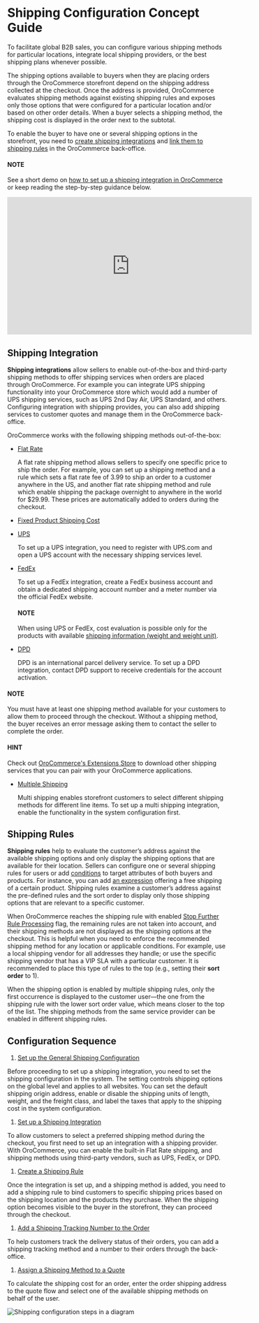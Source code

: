 <a id="admin-guide-shipping"></a>

<a id="user-guide-shipping"></a>

# Shipping Configuration Concept Guide

To facilitate global B2B sales, you can configure various shipping methods for particular locations, integrate local shipping providers, or the best shipping plans whenever possible.

The shipping options available to buyers when they are placing orders through the OroCommerce storefront depend on the shipping address collected at the checkout. Once the address is provided, OroCommerce evaluates shipping methods against existing shipping rules and exposes only those options that were configured for a particular location and/or based on other order details. When a buyer selects a shipping method, the shipping cost is displayed in the order next to the subtotal.

To enable the buyer to have one or several shipping options in the storefront, you need to [create shipping integrations](../../../back-office/system/integrations/shipping-integration/index.md#user-guide-shipping-configuration-common-details) and [link them to shipping rules](../../../back-office/system/shipping-rules/index.md#doc-shipping-rules-shipping-methods-detailed) in the OroCommerce back-office.

#### NOTE
See a short demo on <a href="https://academy.oroinc.com/media-library/create-shipping-integrations" target="_blank">how to set up a shipping integration in OroCommerce</a> or keep reading the step-by-step guidance below.

<iframe width="560" height="315" src="https://www.youtube.com/embed/ileKXVTG6B8" frameborder="0" allowfullscreen></iframe>

## Shipping Integration

**Shipping integrations** allow sellers to enable out-of-the-box and third-party shipping methods to offer shipping services when orders are placed through OroCommerce. For example you can integrate  UPS shipping functionality into your OroCommerce store which would add a number of UPS shipping services, such as UPS 2nd Day Air, UPS Standard, and others. Configuring integration with shipping provides, you can also add shipping services to customer quotes and manage them in the OroCommerce back-office.

OroCommerce works with the following shipping methods out-of-the-box:

* [Flat Rate](../../../back-office/system/integrations/shipping-integration/flat-rate.md#doc-integrations-flat-rate)

  A flat rate shipping method allows sellers to specify one specific price to ship the order. For example, you can set up a shipping method and a rule which sets a flat rate fee of 3.99 to ship an order to a customer anywhere in the US, and another flat rate shipping method and rule which enable shipping the package overnight to anywhere in the world for $29.99. These prices are automatically added to orders during the checkout.
* [Fixed Product Shipping Cost](../../../back-office/system/integrations/shipping-integration/fixed-shipping.md#doc-integration-fixed-shipping-cost)
* [UPS](../../../back-office/system/integrations/shipping-integration/ups.md#doc-integrations-ups)

  To set up a UPS integration, you need to register with UPS.com and open a UPS account with the necessary shipping services level.
* [FedEx](../../../back-office/system/integrations/shipping-integration/fedex.md#doc-integrations-fedex)

  To set up a FedEx integration, create a FedEx business account and obtain a dedicated shipping account number and a meter number via the official FedEx website.

  #### NOTE
  When using UPS or FedEx, cost evaluation is possible only for the products with available [shipping information (weight and weight unit)](../../../back-office/system/configuration/commerce/shipping/shipping-options.md#user-guide-shipping-product-shipping-info).
* [DPD](../../../back-office/system/integrations/shipping-integration/dpd.md#doc-integrations-dpd)

  DPD is an international parcel delivery service. To set up a DPD integration, contact DPD support to receive credentials for the account activation.

#### NOTE
You must have at least one shipping method available for your customers to allow them to proceed through the checkout. Without a shipping method, the buyer receives an error message asking them to contact the seller to complete the order.

#### HINT
Check out <a href="https://extensions.oroinc.com/orocommerce/" target="_blank">OroCommerce's Extensions Store</a> to download other shipping services that you can pair with your OroCommerce applications.

* [Multiple Shipping](../../../back-office/system/configuration/commerce/sales/global-multi-shipping.md#user-guide-system-configuration-commerce-sales-multi-shipping)

  Multi shipping enables storefront customers to select different shipping methods for different line items. To set up a multi shipping integration, enable the functionality in the system configuration first.

## Shipping Rules

**Shipping rules** help to evaluate the customer’s address against the available shipping options and only display the shipping options that are available for their location. Sellers can configure one or several shipping rules for users or add [conditions](../../../back-office/system/shipping-rules/index.md#doc-shipping-rules-actions-create) to target attributes of both buyers and products. For instance, you can add [an expression](../../../back-office/system/shipping-rules/expression-lang.md#payment-shipping-expression-lang) offering a free shipping of a certain product. Shipping rules examine a customer’s address against the pre-defined rules and the sort order to display only those shipping options that are relevant to a specific customer.

When OroCommerce reaches the shipping rule with enabled [Stop Further Rule Processing](../../../back-office/system/shipping-rules/index.md#doc-shipping-rules-overview-stop-further-processing) flag, the remaining rules are not taken into account, and their shipping methods are not displayed as the shipping options at the checkout. This is helpful when you need to enforce the recommended shipping method for any location or applicable conditions. For example, use a local shipping vendor for all addresses they handle; or use the specific shipping vendor that has a VIP SLA with a particular customer. It is recommended to place this type of rules to the top (e.g., setting their **sort order** to 1).

When the shipping option is enabled by multiple shipping rules, only the first occurrence is displayed to the customer user—the one from the shipping rule with the lower sort order value, which means closer to the top of the list. The shipping methods from the same service provider can be enabled in different shipping rules.

## Configuration Sequence

1. [Set up the General Shipping Configuration](../../../back-office/system/configuration/commerce/shipping/index.md#user-guide-shipping-configuration)

Before proceeding to set up a shipping integration, you need to set the shipping configuration in the system. The setting controls shipping options on the global level and applies to all websites. You can set the default shipping origin address, enable or disable the shipping units of length, weight, and the freight class, and label the taxes that apply to the shipping cost in the system configuration.

1. [Set up a Shipping Integration](../../../back-office/system/integrations/shipping-integration/index.md#sys-integrations-manage-integrations-ups-flat-rate)

To allow customers to select a preferred shipping method during the checkout, you first need to set up an integration with a shipping provider. With OroCommerce, you can enable the built-in Flat Rate shipping, and shipping methods using third-party vendors, such as UPS, FedEx, or DPD.

1. [Create a Shipping Rule](../../../back-office/system/shipping-rules/index.md#sys-shipping-rules)

Once the integration is set up, and a shipping method is added, you need to add a shipping rule to bind customers to specific shipping prices based on the shipping location and the products they purchase. When the shipping option becomes visible to the buyer in the storefront, they can proceed through the checkout.

1. [Add a Shipping Tracking Number to the Order](../../../back-office/sales/orders/track-order.md#user-guide-shipping-order)

To help customers track the delivery status of their orders, you can add a shipping tracking method and a number to their orders through the back-office.

1. [Assign a Shipping Method to a Quote](../../../back-office/sales/quotes/shipping-method-for-quotes.md#shipping-configuration-per-quote)

To calculate the shipping cost for an order, enter the order shipping address to the quote flow and select one of the available shipping methods on behalf of the user.

![Shipping configuration steps in a diagram](user/img/concept-guides/shipping/shipping-diagram.png)
<!-- fa-bars = fa-navicon -->
<!-- Ic Tiles is used as Set As Default in saved views, and as tiles in display layout options -->
<!-- IcPencil refers to Rename in Commerce and Inline Editing in CRM -->
<!-- Check mark in the square. -->
<!-- SortDesc is also used as drop-down arrow -->
<!-- A -->
<!-- B -->
<!-- C -->
<!-- D -->
<!-- E -->
<!-- F -->
<!-- G -->
<!-- H -->
<!-- I -->
<!-- L -->
<!-- M -->
<!-- P -->
<!-- R -->
<!-- S -->
<!-- T -->
<!-- U -->
<!-- Z -->
